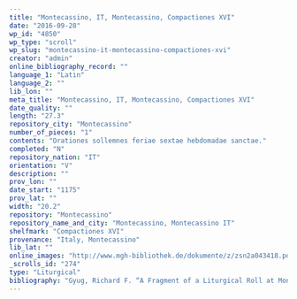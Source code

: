 ```yaml
---
title: "Montecassino, IT, Montecassino, Compactiones XVI"
date: "2016-09-28"
wp_id: "4850"
wp_type: "scroll"
wp_slug: "montecassino-it-montecassino-compactiones-xvi"
creator: "admin"
online_bibliography_record: ""
language_1: "Latin"
language_2: ""
lib_lon: ""
meta_title: "Montecassino, IT, Montecassino, Compactiones XVI"
date_quality: ""
length: "27.3"
repository_city: "Montecassino"
number_of_pieces: "1"
contents: "Orationes sollemnes feriae sextae hebdomadae sanctae."
completed: "N"
repository_nation: "IT"
orientation: "V"
description: ""
prov_lon: ""
date_start: "1175"
prov_lat: ""
width: "20.2"
repository: "Montecassino"
repository_name_and_city: "Montecassino, Montecassino IT"
shelfmark: "Compactiones XVI"
provenance: "Italy, Montecassino"
lib_lat: ""
online_images: "http://www.mgh-bibliothek.de/dokumente/z/zsn2a043418.pdf"
_scrolls_id: "274"
type: "Liturgical"
bibliography: "Gyug, Richard F. “A Fragment of a Liturgical Roll at Montecassino (Compactiones XVI).” Mediaeval Studies 52, no. 1 (1990): 268–77.<br/> Suski, Andrzej Wojciech, Giacomo Baroffio, and Manlio Sodi. “Rotoli Liturgici Medievali (Secoli VII-XV). Censimento E Bibliografia.” Revista Liturgica 101, no. 3 (2014): 603–21."
---
```



